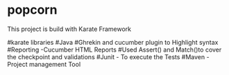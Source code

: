 # popcorn

This project is build with Karate Framework

#karate libraries 
#Java
#Ghrekin and cucumber plugin to Highlight syntax
#Reporting -Cucumber HTML Reports
#Used Assert() and Match()to cover the checkpoint and validations
#Junit - To execute the Tests
#Maven -Project management Tool
